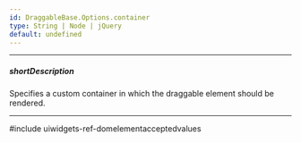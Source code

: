 ```yaml
---
id: DraggableBase.Options.container
type: String | Node | jQuery
default: undefined
---
```

---
##### shortDescription
Specifies a custom container in which the draggable element should be rendered.

---
#include uiwidgets-ref-domelementacceptedvalues
